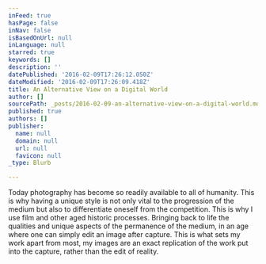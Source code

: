 ```yaml
---
inFeed: true
hasPage: false
inNav: false
isBasedOnUrl: null
inLanguage: null
starred: true
keywords: []
description: ''
datePublished: '2016-02-09T17:26:12.050Z'
dateModified: '2016-02-09T17:26:09.418Z'
title: An Alternative View on a Digital World
author: []
sourcePath: _posts/2016-02-09-an-alternative-view-on-a-digital-world.md
published: true
authors: []
publisher:
  name: null
  domain: null
  url: null
  favicon: null
_type: Blurb

---
```

​Today photography has become so readily available to all of humanity. This is why having a unique style is not only vital to​ the progression of the medium but also to differentiate oneself from the competition. This is why I use film and other aged historic processes. Bringing back to life the qualities and unique aspects of the permanence of the medium, in an age where one can simply edit an image after capture. This is what sets my work apart from most, my images are an exact replication of the work put into the capture, rather than the edit of reality.